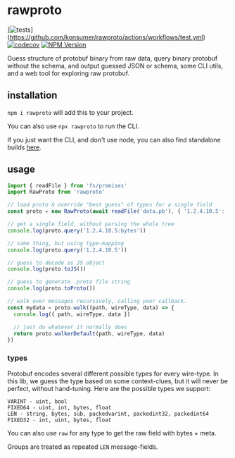 # rawproto

]![tests](https://github.com/konsumer/rawproto/actions/workflows/test.yml/badge.svg)](https://github.com/konsumer/rawproto/actions/workflows/test.yml) [![codecov](https://codecov.io/gh/konsumer/rawproto/graph/badge.svg?token=PBL1G8S4WY)](https://codecov.io/gh/konsumer/rawproto) [![NPM Version](https://img.shields.io/npm/v/rawproto)](https://www.npmjs.com/package/rawproto)

Guess structure of protobuf binary from raw data, query binary protobuf without the schema, and output guessed JSON or schema, some CLI utils, and a web tool for exploring raw protobuf.

## installation

`npm i rawproto` will add this to your project.

You can also use `npx rawproto` to run the CLI.

If you just want the CLI, and don't use node, you can also find standalone builds [here](https://github.com/konsumer/rawproto/releases).

## usage

```js
import { readFile } from 'fs/promises'
import RawProto from 'rawproto'

// load proto & override "best guess" of types for a single field
const proto = new RawProto(await readFile('data.pb'), { '1.2.4.10.5': 'string' })

// get a single field, without parsing the whole tree
console.log(proto.query('1.2.4.10.5:bytes'))

// same thing, but using type-mapping
console.log(proto.query('1.2.4.10.5'))

// guess to decode as JS object
console.log(proto.toJS())

// guess to generate .proto file string
console.log(proto.toProto())

// walk over messages recursively, calling your callback.
const mydata = proto.walk((path, wireType, data) => {
  console.log({ path, wireType, data })

  // just do whatever it normally does
  return proto.walkerDefault(path, wireType, data)
})
```

### types

Protobuf encodes several different possible types for every wire-type. In this lib, we guess the type based on some context-clues, but it will never be perfect, without hand-tuning. Here are the possible types we support:

```
VARINT - uint, bool
FIXED64 - uint, int, bytes, float
LEN - string, bytes, sub, packedvarint, packedint32, packedint64
FIXED32 - int, uint, bytes, float
```

You can also use `raw` for any type to get the raw field with bytes + meta.

Groups are treated as repeated `LEN` message-fields.
